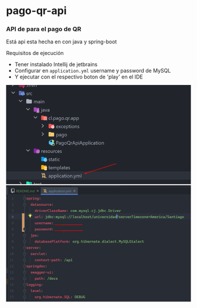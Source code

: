 # pago-qr-api

### API de para el pago de QR

Está api esta hecha en con java y spring-boot

Requisitos de ejecución

- Tener instalado Intellij de jetbrains
- Configurar en `application.yml` username y password de MySQL
- Y ejecutar con el respectivo boton de 'play' en el IDE

![img.png](img.png)
![img_1.png](img_1.png)